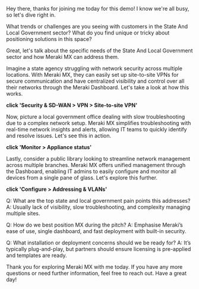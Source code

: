Hey there, thanks for joining me today for this demo! I know we're all busy, so let's dive right in.

What trends or challenges are you seeing with customers in the State And Local Government sector? What do you find unique or tricky about positioning solutions in this space?

Great, let's talk about the specific needs of the State And Local Government sector and how Meraki MX can address them.

Imagine a state agency struggling with network security across multiple locations. With Meraki MX, they can easily set up site-to-site VPNs for secure communication and have centralized visibility and control over all their networks through the Meraki Dashboard. Let's take a look at how this works.

**click 'Security & SD-WAN > VPN > Site-to-site VPN'**

Now, picture a local government office dealing with slow troubleshooting due to a complex network setup. Meraki MX simplifies troubleshooting with real-time network insights and alerts, allowing IT teams to quickly identify and resolve issues. Let's see this in action.

**click 'Monitor > Appliance status'**

Lastly, consider a public library looking to streamline network management across multiple branches. Meraki MX offers unified management through the Dashboard, enabling IT admins to easily configure and monitor all devices from a single pane of glass. Let's explore this further.

**click 'Configure > Addressing & VLANs'**

Q: What are the top state and local government pain points this addresses?
A: Usually lack of visibility, slow troubleshooting, and complexity managing multiple sites.

Q: How do we best position MX during the pitch?
A: Emphasise Meraki’s ease of use, single dashboard, and fast deployment with built-in security.

Q: What installation or deployment concerns should we be ready for?
A: It’s typically plug-and-play, but partners should ensure licensing is pre-applied and templates are ready.

Thank you for exploring Meraki MX with me today. If you have any more questions or need further information, feel free to reach out. Have a great day!